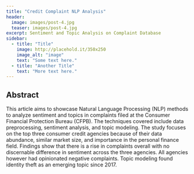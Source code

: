 ```yaml
---
title: "Credit Complaint NLP Analysis"
header:
  image: images/post-4.jpg
  teaser: images/post-4.jpg
excerpt: Sentiment and Topic Analysis on Complaint Database
sidebar:
  - title: "Title"
    image: http://placehold.it/350x250
    image_alt: "image"
    text: "Some text here."
  - title: "Another Title"
    text: "More text here."
---
```


## Abstract 

This article aims to showcase Natural Language Processing (NLP) methods to analyze sentiment and topics in complaints filed at the Consumer Financial Protection Bureau (CFPB). The techniques covered include data preprocessing, sentiment analysis, and topic modeling. The study focuses on the top three consumer credit agencies because of their data abundance, similar market size, and importance in the personal finance field. Findings show that there is a rise in complaints overall with no discernable difference in sentiment across the three agencies. All agencies however had opinionated negative complaints. Topic modeling found identity theft as an emerging topic since 2017. 

